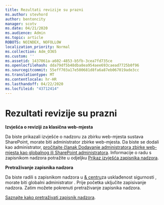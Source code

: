```yaml
---
title: Rezultati revizije su prazni
ms.author: stevhord
author: bentoncity
manager: scotv
ms.date: 04/21/2020
ms.audience: Admin
ms.topic: article
ROBOTS: NOINDEX, NOFOLLOW
localization_priority: Normal
ms.collection: Adm_O365
ms.custom: ''
ms.assetid: 1437061a-a602-4853-b5fb-3cea7fd735ce
ms.openlocfilehash: dda79df5b48dba8ea954aee693caead7725b0f96
ms.sourcegitcommit: 55eff703a17e500681d8fa6a87eb067019ade3cc
ms.translationtype: MT
ms.contentlocale: hr-HR
ms.lasthandoff: 04/22/2020
ms.locfileid: "43712414"
---
```

# <a name="auditing-results-are-blank"></a>Rezultati revizije su prazni

 **Izvješća o reviziji za klasična web-mjesta**
  
Da biste prikazali izvješće o nadzoru za zbirku web-mjesta sustava SharePoint, morate biti administrator zbirke web-mjesta. Da biste se dodali kao administrator, [pročitajte članak Dodavanje administratora zbirke web-mjesta kao globalnog ili SharePoint administratora](https://go.microsoft.com/fwlink/?linkid=869390). Informacije o radu s zapisnikom nadzora potražite u odjeljku [Prikaz izvješća zapisnika nadzora](https://go.microsoft.com/fwlink/?linkid=395237). 
  
 **Pretraživanje zapisnika nadzora**
  
Da biste radili s zapisnikom nadzora u [ &amp; centru](https://protection.office.com)za usklađenost sigurnosti , morate biti globalni administrator . Prije početka uključite zapisivanje nadzora. Zatim možete pokrenuti pretraživanje zapisnika nadzora. 
  
[Saznajte kako pretraživati zapisnik nadzora](https://go.microsoft.com/fwlink/?linkid=708432).
  

